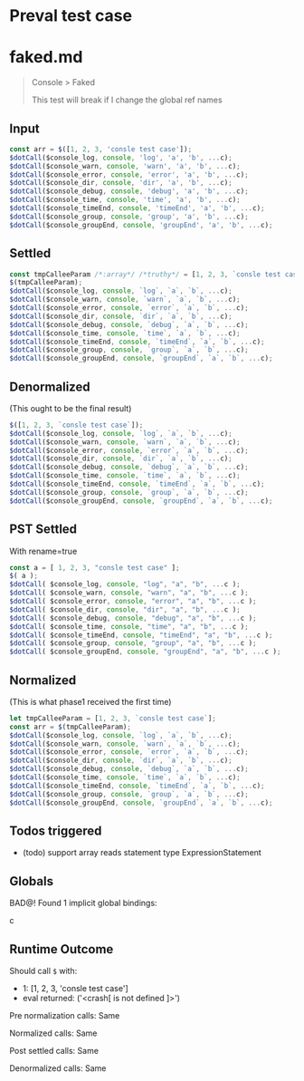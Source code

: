 # Preval test case

# faked.md

> Console > Faked
>
> This test will break if I change the global ref names

## Input

`````js filename=intro
const arr = $([1, 2, 3, 'consle test case']);
$dotCall($console_log, console, 'log', 'a', 'b', ...c);
$dotCall($console_warn, console, 'warn', 'a', 'b', ...c);
$dotCall($console_error, console, 'error', 'a', 'b', ...c);
$dotCall($console_dir, console, 'dir', 'a', 'b', ...c);
$dotCall($console_debug, console, 'debug', 'a', 'b', ...c);
$dotCall($console_time, console, 'time', 'a', 'b', ...c);
$dotCall($console_timeEnd, console, 'timeEnd', 'a', 'b', ...c);
$dotCall($console_group, console, 'group', 'a', 'b', ...c);
$dotCall($console_groupEnd, console, 'groupEnd', 'a', 'b', ...c);
`````


## Settled


`````js filename=intro
const tmpCalleeParam /*:array*/ /*truthy*/ = [1, 2, 3, `consle test case`];
$(tmpCalleeParam);
$dotCall($console_log, console, `log`, `a`, `b`, ...c);
$dotCall($console_warn, console, `warn`, `a`, `b`, ...c);
$dotCall($console_error, console, `error`, `a`, `b`, ...c);
$dotCall($console_dir, console, `dir`, `a`, `b`, ...c);
$dotCall($console_debug, console, `debug`, `a`, `b`, ...c);
$dotCall($console_time, console, `time`, `a`, `b`, ...c);
$dotCall($console_timeEnd, console, `timeEnd`, `a`, `b`, ...c);
$dotCall($console_group, console, `group`, `a`, `b`, ...c);
$dotCall($console_groupEnd, console, `groupEnd`, `a`, `b`, ...c);
`````


## Denormalized
(This ought to be the final result)

`````js filename=intro
$([1, 2, 3, `consle test case`]);
$dotCall($console_log, console, `log`, `a`, `b`, ...c);
$dotCall($console_warn, console, `warn`, `a`, `b`, ...c);
$dotCall($console_error, console, `error`, `a`, `b`, ...c);
$dotCall($console_dir, console, `dir`, `a`, `b`, ...c);
$dotCall($console_debug, console, `debug`, `a`, `b`, ...c);
$dotCall($console_time, console, `time`, `a`, `b`, ...c);
$dotCall($console_timeEnd, console, `timeEnd`, `a`, `b`, ...c);
$dotCall($console_group, console, `group`, `a`, `b`, ...c);
$dotCall($console_groupEnd, console, `groupEnd`, `a`, `b`, ...c);
`````


## PST Settled
With rename=true

`````js filename=intro
const a = [ 1, 2, 3, "consle test case" ];
$( a );
$dotCall( $console_log, console, "log", "a", "b", ...c );
$dotCall( $console_warn, console, "warn", "a", "b", ...c );
$dotCall( $console_error, console, "error", "a", "b", ...c );
$dotCall( $console_dir, console, "dir", "a", "b", ...c );
$dotCall( $console_debug, console, "debug", "a", "b", ...c );
$dotCall( $console_time, console, "time", "a", "b", ...c );
$dotCall( $console_timeEnd, console, "timeEnd", "a", "b", ...c );
$dotCall( $console_group, console, "group", "a", "b", ...c );
$dotCall( $console_groupEnd, console, "groupEnd", "a", "b", ...c );
`````


## Normalized
(This is what phase1 received the first time)

`````js filename=intro
let tmpCalleeParam = [1, 2, 3, `consle test case`];
const arr = $(tmpCalleeParam);
$dotCall($console_log, console, `log`, `a`, `b`, ...c);
$dotCall($console_warn, console, `warn`, `a`, `b`, ...c);
$dotCall($console_error, console, `error`, `a`, `b`, ...c);
$dotCall($console_dir, console, `dir`, `a`, `b`, ...c);
$dotCall($console_debug, console, `debug`, `a`, `b`, ...c);
$dotCall($console_time, console, `time`, `a`, `b`, ...c);
$dotCall($console_timeEnd, console, `timeEnd`, `a`, `b`, ...c);
$dotCall($console_group, console, `group`, `a`, `b`, ...c);
$dotCall($console_groupEnd, console, `groupEnd`, `a`, `b`, ...c);
`````


## Todos triggered


- (todo) support array reads statement type ExpressionStatement


## Globals


BAD@! Found 1 implicit global bindings:

c


## Runtime Outcome


Should call `$` with:
 - 1: [1, 2, 3, 'consle test case']
 - eval returned: ('<crash[ <ref> is not defined ]>')

Pre normalization calls: Same

Normalized calls: Same

Post settled calls: Same

Denormalized calls: Same
